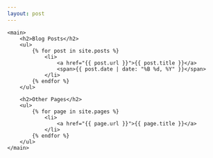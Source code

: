 ```yaml
---
layout: post
---
```

<body>

    <main>
        <h2>Blog Posts</h2>
        <ul>
            {% for post in site.posts %}
                <li>
                    <a href="{{ post.url }}">{{ post.title }}</a>
                    <span>{{ post.date | date: "%B %d, %Y" }}</span>
                </li>
            {% endfor %}
        </ul>

        <h2>Other Pages</h2>
        <ul>
            {% for page in site.pages %}
                <li>
                    <a href="{{ page.url }}">{{ page.title }}</a>
                </li>
            {% endfor %}
        </ul>
    </main>

</body>
</html>
